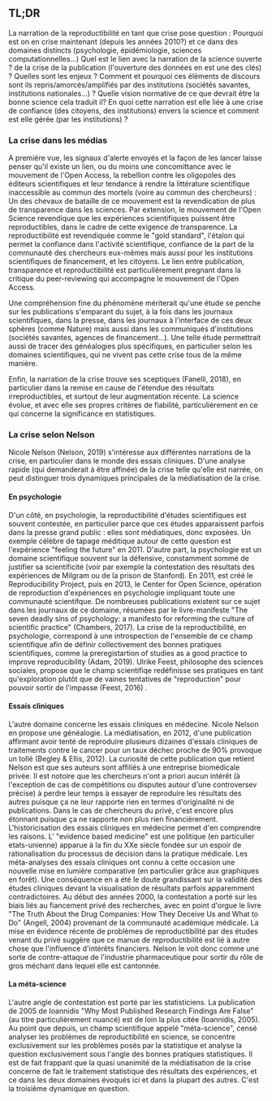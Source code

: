 TL;DR
-----
La narration de la reproductibilité en tant que crise pose question : Pourquoi est on en crise maintenant (depuis les années 2010?) et ce dans des domaines distincts (psychologie, épidémiologie, sciences computationnelles...) Quel est le lien avec la narration de la science ouverte ? de la crise de la publication (l'ouverture des données en est une des clés) ? Quelles sont les enjeux ? Comment et pourquoi ces éléments de discours sont ils repris/amorcés/amplifiés par des institutions (sociétés savantes, institutions nationales...) ? Quelle vision normative de ce que devrait être la bonne science cela traduit il? En quoi cette narration est elle liée à une crise de confiance (des citoyens, des institutions) envers la science et comment est elle gérée (par les institutions) ?

### La crise dans les médias
A première vue, les signaux d'alerte envoyés et la façon de les lancer laisse penser qu'il existe un lien, ou du moins une concomittance avec le mouvement de l'Open Access, la rebellion contre les oligopoles des éditeurs scientifiques et leur tendance à rendre la littérature scientifique inaccessible au commun des mortels (voire au commun des chercheurs) : Un des chevaux de bataille de ce mouvement est la revendication de plus de transparence dans les sciences. Par extension, le mouvement de l'Open Science revendique que les expériences scientifiques puissent être reproductibles, dans le cadre de cette exigence de transparence.  La reproductibilité est revendiquée comme le "gold standard", l'étalon qui permet la confiance dans l'activité scientifique, confiance de la part de la communauté des chercheurs eux-mêmes mais aussi pour les institutions scientifiques de financement, et les citoyens. Le lien entre publication, transparence et reproductibilité est particulièrement pregnant dans la critique du peer-reviewing qui accompagne le mouvement de l'Open Access.

Une compréhension fine du phénomène mériterait qu'une étude se penche sur les publications s'emparant du sujet, à la fois dans les journaux scientifiques, dans la presse, dans les journaux à l'interface de ces deux sphères (comme Nature) mais aussi dans les communiqués d'institutions (sociétés savantes, agences de financement...). Une telle étude permettrait aussi de tracer des généalogies plus spécifiques, en particulier selon les domaines scientifiques, qui ne vivent pas cette crise tous de la même manière.

Enfin, la narration de la crise trouve ses sceptiques (Fanelli, 2018), en particulier dans la remise en cause de l'étendue des résultats irreproductibles, et surtout de leur augmentation récente. La science évolue, et avec elle ses propres critères de fiabilité, particulièrement en ce qui concerne la significance en statistiques.

### La crise selon Nelson
Nicole Nelson (Nelson, 2019) s'intéresse aux différentes narrations de la crise, en particulier dans le monde des essais cliniques. D'une analyse rapide (qui demanderait à être affinée) de la crise telle qu'elle est narrée, on peut distinguer trois dynamiques principales de la médiatisation de la crise.

#### En psychologie
D'un côté, en psychologie, la reproductibilité d'études scientifiques est souvent contestée, en particulier parce que ces études apparaissent parfois dans la presse grand public : elles sont médiatiques, donc exposées. Un exemple célèbre de tapage méditique autour de cette question est l'expérience "feeling the future" en 2011. D'autre part, la psychologie est un domaine scientifique souvent sur la défensive, constamment sommé de justifier sa scientificité (voir par exemple la contestation des résultats des expériences de Milgram ou de la prison de Stanford). En 2011, est créé le Reproducibility Project, puis en 2013, le Center for Open Science, opération de reproduction d'expériences en psychologie impliquant toute une communauté scientifque. De nombreuses publications existent sur ce sujet dans les journaux de ce domaine, résumées par le livre-manifeste "The seven deadly sins of psychology: a manifesto for reforming the culture of scientific practice" (Chambers, 2017). La crise de la reproductibilité, en psychologie, correspond à une introspection de l'ensemble de ce champ scientifique afin de définir collectivement des bonnes pratiques scientifiques, comme la preregistartion of studies as a good practice to improve reproducibility (Adam, 2019). Ulrike Feest, philosophe des sciences sociales, propose que le champ scientifiqe redéfinisse ses pratiques en tant qu'exploration plutôt que de vaines tentatives de "reproduction" pour pouvoir sortir de l'impasse (Feest, 2016) .

#### Essais cliniques
L'autre domaine concerne les essais cliniques en médecine. Nicole Nelson en propose une généalogie. La médiatisation, en 2012, d'une publication affirmant avoir tenté de reproduire plusieurs dizaines d'essais cliniques de traitements contre le cancer pour un taux déchec proche de 90% provoque un tollé (Begley  & Ellis, 2012). La curiosité de cette publication que retient Nelson est que ses auteurs sont affiliés à une entreprise biomédicale privée. Il est notoire que les chercheurs n'ont a priori aucun intérêt (à l'exception de cas de compétitions ou disputes autour d'une controversev précise) à perdre leur temps à essayer de reproduire les résultats des autres puisque ça ne leur rapporte rien en termes d'originalité ni de publications. Dans le cas de chercheurs du privé, c'est encore plus étonnant puisque ça ne rapporte non plus rien financièrement.
L'historicisation des essais cliniques en médecine permet d'en comprendre les raisons. L' "evidence based medicine" est une politique (en particulier etats-unienne) apparue à la fin du XXe siècle fondée sur un espoir de rationalisation du processus de décision dans la pratique médicale. Les méta-analyses des essais cliniques ont connu  à cette occasion une nouvelle mise en lumière comparative (en particulier grâce aux graphiques en forêt). Une conséquence en a été le doute grandissant sur la validité des études cliniques devant la visualisation de résultats parfois apparemment contradictoires. Au début des années 2000, la contestation a porté sur les biais liés au fiancement privé des recherches, avec en point d'orgue le livre "The Truth About the Drug Companies: How They Deceive Us and What to Do" (Angell, 2004) provenant de la communauté académique médicale. La mise en évidence récente de problèmes de reproductibilité par des études venant du privé suggère que ce manue de reproductibilité est lié à autre chose que l'influence d'intérêts financiers. Nelson le voit donc comme une sorte de contre-attaque de l'industrie pharmaceutique pour sortir du rôle de gros méchant dans lequel elle est cantonnée. 

#### La méta-science
L'autre angle de contestation est porté par les statisticiens. La publication de 2005 de Ioannidis "Why Most Published Research Findings Are False" (au titre particulièrement nuancé) est de loin la plus citée (Ioannidis, 2005). Au point que depuis, un champ scientifique appelé "méta-science", censé analyser les problèmes de reproductibilité en science, se concentre exclusivement sur les problèmes posés par la statistique et analyse la question exclusivement sous l'angle des bonnes pratiques statistiques.
Il est de fait frappant que la quasi unanimité de la médiatisation de la crise concerne de fait le traitement statistique des résultats des expériences, et ce dans les deux domaines évoqués ici et dans la plupart des autres. C'est la troisième dynamique en question.
